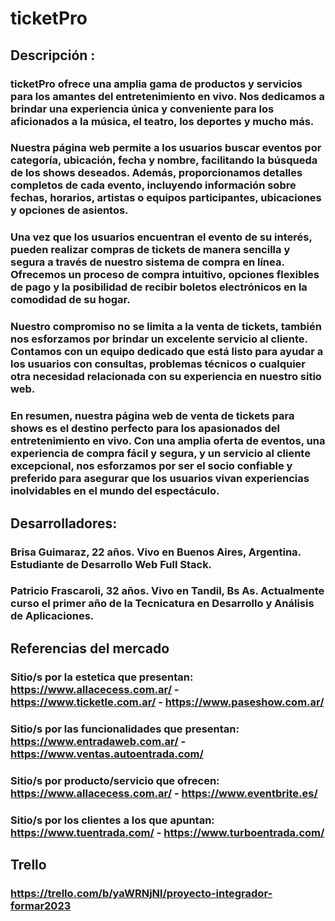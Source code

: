 # ticketPro 

## Descripción :

### ticketPro ofrece una amplia gama de productos y servicios para los amantes del entretenimiento en vivo. Nos dedicamos a brindar una experiencia única y conveniente para los aficionados a la música, el teatro, los deportes y mucho más.

### Nuestra página web permite a los usuarios buscar eventos por categoría, ubicación, fecha y nombre, facilitando la búsqueda de los shows deseados. Además, proporcionamos detalles completos de cada evento, incluyendo información sobre fechas, horarios, artistas o equipos participantes, ubicaciones y opciones de asientos.

### Una vez que los usuarios encuentran el evento de su interés, pueden realizar compras de tickets de manera sencilla y segura a través de nuestro sistema de compra en línea. Ofrecemos un proceso de compra intuitivo, opciones flexibles de pago y la posibilidad de recibir boletos electrónicos en la comodidad de su hogar.

### Nuestro compromiso no se limita a la venta de tickets, también nos esforzamos por brindar un excelente servicio al cliente. Contamos con un equipo dedicado que está listo para ayudar a los usuarios con consultas, problemas técnicos o cualquier otra necesidad relacionada con su experiencia en nuestro sitio web.

### En resumen, nuestra página web de venta de tickets para shows es el destino perfecto para los apasionados del entretenimiento en vivo. Con una amplia oferta de eventos, una experiencia de compra fácil y segura, y un servicio al cliente excepcional, nos esforzamos por ser el socio confiable y preferido para asegurar que los usuarios vivan experiencias inolvidables en el mundo del espectáculo.

## Desarrolladores:

### Brisa Guimaraz, 22 años. Vivo en Buenos Aires, Argentina. Estudiante de Desarrollo Web Full Stack.

### Patricio Frascaroli, 32 años. Vivo en Tandil, Bs As. Actualmente curso el primer año de la Tecnicatura en Desarrollo y Análisis de Aplicaciones.

## Referencias del mercado

### Sitio/s por la estetica que presentan: https://www.allacecess.com.ar/ - https://www.ticketle.com.ar/ - https://www.paseshow.com.ar/

### Sitio/s por las funcionalidades que presentan: https://www.entradaweb.com.ar/ - https://www.ventas.autoentrada.com/

### Sitio/s por producto/servicio que ofrecen: https://www.allacecess.com.ar/ - https://www.eventbrite.es/

### Sitio/s por los clientes a los que apuntan: https://www.tuentrada.com/ - https://www.turboentrada.com/

## Trello
### https://trello.com/b/yaWRNjNl/proyecto-integrador-formar2023
